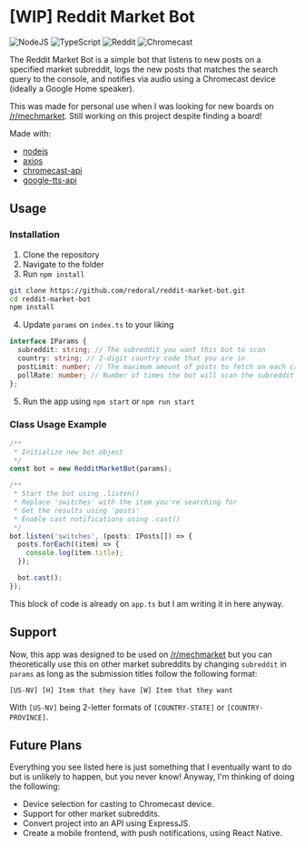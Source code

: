 # [WIP] Reddit Market Bot

![NodeJS](https://img.shields.io/badge/Node.js-339933?style=for-the-badge&logo=nodedotjs&logoColor=white) ![TypeScript](https://img.shields.io/badge/TypeScript-007ACC?style=for-the-badge&logo=typescript&logoColor=white)
![Reddit](https://img.shields.io/badge/Reddit-FF4500?style=for-the-badge&logo=reddit&logoColor=white) ![Chromecast](https://img.shields.io/badge/Chromecast-999999.svg?style=for-the-badge&logo=Chromecast&logoColor=white)

The Reddit Market Bot is a simple bot that listens to new posts on a specified market subreddit, logs the new posts that matches the search query to the console, and notifies via audio using a Chromecast device (ideally a Google Home speaker).

This was made for personal use when I was looking for new boards on [/r/mechmarket](https://reddit.com/r/mechmarket). Still working on this project despite finding a board!

Made with:

- [nodejs](https://nodejs.org/en/)
- [axios](https://github.com/axios/axios)
- [chromecast-api](https://github.com/alxhotel/chromecast-api)
- [google-tts-api](https://github.com/zlargon/google-tts)

## Usage

### Installation

1. Clone the repository
2. Navigate to the folder
3. Run `npm install`

```sh
git clone https://github.com/redoral/reddit-market-bot.git
cd reddit-market-bot
npm install
```

4. Update `params` on `index.ts` to your liking

```TypeScript
interface IParams {
  subreddit: string; // The subreddit you want this bot to scan
  country: string; // 2-digit country code that you are in
  postLimit: number; // The maximum amount of posts to fetch on each call
  pollRate: number; // Number of times the bot will scan the subreddit in ms
};
```

5. Run the app using `npm start` or `npm run start`

### Class Usage Example

```TypeScript
/**
 * Initialize new bot object
 */
const bot = new RedditMarketBot(params);

/**
 * Start the bot using .listen()
 * Replace 'switches' with the item you're searching for
 * Get the results using 'posts'
 * Enable cast notifications using .cast()
 */
bot.listen('switches', (posts: IPosts[]) => {
  posts.forEach((item) => {
    console.log(item.title);
  });

  bot.cast();
});
```

This block of code is already on `app.ts` but I am writing it in here anyway.

## Support

Now, this app was designed to be used on [/r/mechmarket](https://www.reddit.com/r/mechmarket) but you can theoretically use this on other market subreddits by changing `subreddit` in `params` as long as the submission titles follow the following format:

```
[US-NV] [H] Item that they have [W] Item that they want
```

With `[US-NV]` being 2-letter formats of `[COUNTRY-STATE]` or `[COUNTRY-PROVINCE]`.

## Future Plans

Everything you see listed here is just something that I eventually want to do but is unlikely to happen, but you never know! Anyway, I'm thinking of doing the following:

- Device selection for casting to Chromecast device.
- Support for other market subreddits.
- Convert project into an API using ExpressJS.
- Create a mobile frontend, with push notifications, using React Native.
